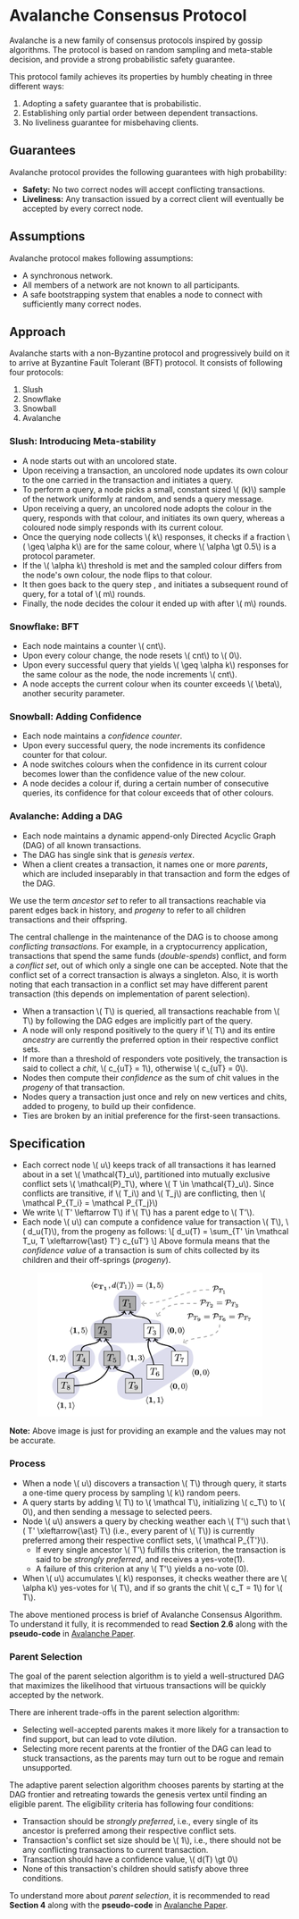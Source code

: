 # Avalanche Consensus Protocol

Avalanche is a new family of consensus protocols inspired by gossip algorithms. The protocol is based 
on random sampling and meta-stable decision, and provide a strong probabilistic safety guarantee.

This protocol family achieves its properties by humbly cheating in three different ways:

1. Adopting a safety guarantee that is probabilistic.
1. Establishing only partial order between dependent transactions.
1. No liveliness guarantee for misbehaving clients.

## Guarantees

Avalanche protocol provides the following guarantees with high probability:

- **Safety:** No two correct nodes will accept conflicting transactions.
- **Liveliness:** Any transaction issued by a correct client will eventually be accepted by every correct
node.

## Assumptions

Avalanche protocol makes following assumptions:

- A synchronous network.
- All members of a network are not known to all participants.
- A safe bootstrapping system that enables a node to connect with sufficiently many correct nodes.

## Approach

Avalanche starts with a non-Byzantine protocol and progressively build on it to arrive at Byzantine Fault 
Tolerant (BFT) protocol. It consists of following four protocols:

1. Slush
1. Snowflake
1. Snowball
1. Avalanche

### Slush: Introducing Meta-stability

- A node starts out with an uncolored state.
- Upon receiving a transaction, an uncolored node updates its own colour to the one carried in the 
transaction and initiates a query.
- To perform a query, a node picks a small, constant sized \\( (k)\\) sample of the network uniformly
at random, and sends a query message.
- Upon receiving a query, an uncolored node adopts the colour in the query, responds with that colour,
and initiates its own query, whereas a coloured node simply responds with its current colour.
- Once the querying node collects \\( k\\) responses, it checks if a fraction \\( \geq \alpha k\\) are
for the same colour, where \\( \alpha \gt 0.5\\) is a protocol parameter.
- If the \\( \alpha k\\) threshold is met and the sampled colour differs from the node's own colour, the
node flips to that colour.
- It then goes back to the query step , and initiates a subsequent round of query, for a total of 
\\( m\\) rounds.
- Finally, the node decides the colour it ended up with after \\( m\\) rounds.

### Snowflake: BFT

- Each node maintains a counter \\( cnt\\).
- Upon every colour change, the node resets \\( cnt\\) to \\( 0\\).
- Upon every successful query that yields \\( \geq \alpha k\\) responses for the same colour as the node,
the node increments \\( cnt\\).
- A node accepts the current colour when its counter exceeds \\( \beta\\), another security parameter.

### Snowball: Adding Confidence

- Each node maintains a _confidence counter_.
- Upon every successful query, the node increments its confidence counter for that colour.
- A node switches colours when the confidence in its current colour becomes lower than the confidence
value of the new colour.
- A node decides a colour if, during a certain number of consecutive queries, its confidence for that
colour exceeds that of other colours.

### Avalanche: Adding a DAG

- Each node maintains a dynamic append-only Directed Acyclic Graph (DAG) of all known transactions.
- The DAG has single sink that is _genesis vertex_.
- When a client creates a transaction, it names one or more _parents_, which are included inseparably
in that transaction and form the edges of the DAG.

We use the term _ancestor set_ to refer to all transactions reachable via parent edges back in history, 
and _progeny_ to refer to all children transactions and their offspring.

The central challenge in the maintenance of the DAG is to choose among _conflicting transactions_. For 
example, in a cryptocurrency application, transactions that spend the same funds (_double-spends_) 
conflict, and form a _conflict set_, out of which only a single one can be accepted. Note that the conflict 
set of a correct transaction is always a singleton. Also, it is worth noting that each transaction in a
conflict set may have different parent transaction (this depends on implementation of parent selection).

- When a transaction \\( T\\) is queried, all transactions reachable from \\( T\\) by following the DAG
edges are implicitly part of the query.
- A node will only respond positively to the query if \\( T\\) and its entire _ancestry_ are currently the
preferred option in their respective conflict sets.
- If more than a threshold of responders vote positively, the transaction is said to collect a _chit_, 
\\( c_{uT} = 1\\), otherwise \\( c_{uT} = 0\\).
- Nodes then compute their _confidence_ as the sum of chit values in the _progeny_ of that transaction.
- Nodes query a transaction just once and rely on new vertices and chits, added to progeny, to build up
their confidence.
- Ties are broken by an initial preference for the first-seen transactions.

## Specification

- Each correct node \\( u\\) keeps track of all transactions it has learned about in a set \\( \mathcal{T}_u\\),
partitioned into mutually exclusive conflict sets \\( \mathcal{P}_T\\), where \\( T \in \mathcal{T}_u\\).
Since conflicts are transitive, if \\( T_i\\) and \\( T_j\\) are conflicting, then 
\\( \mathcal P\_{T_i} = \mathcal P\_{T_j}\\)
- We write \\( T' \leftarrow T\\) if \\( T\\) has a parent edge to \\( T'\\).
- Each node \\( u\\) can compute a confidence value for transaction \\( T\\), \\( d_u(T)\\), from the
progeny as follows:
\\[ d_u(T) = \sum_{T' \in \mathcal T_u, T \xleftarrow{\ast} T'} c\_{uT'} \\]
Above formula means that the _confidence value_ of a transaction is sum of chits collected 
by its children and their off-springs (_progeny_).
<style scoped>
    .chit_confidence {
        padding-left:20%; 
        padding-right:20%;
    }

    @media (max-width: 1100px) {
        .chit_confidence {
            padding-left:10%; 
            padding-right:10%;
        }
    }
</style>
<div class = "chit_confidence">
    <img src="./images/chit_confidence.png" />
</div>

**Note:** Above image is just for providing an example and the values may not be accurate.

### Process

- When a node \\( u\\) discovers a transaction \\( T\\) through query, it starts a one-time query process by
sampling \\( k\\) random peers.
- A query starts by adding \\( T\\) to \\( \mathcal T\\), initializing \\( c_T\\) to \\( 0\\), and then sending
a message to selected peers.
- Node \\( u\\) answers a query by checking weather each \\( T'\\) such that \\( T' \xleftarrow{\ast} T\\) (i.e., 
every parent of \\( T\\)) is currently preferred among their respective conflict sets, \\( \mathcal P_{T'}\\).
  - If every single ancestor \\( T'\\) fulfills this criterion, the transaction is said to be _strongly preferred_,
  and receives a yes-vote(1).
  - A failure of this criterion at any \\( T'\\) yields a no-vote (0).
- When \\( u\\) accumulates \\( k\\) responses, it checks weather there are \\( \alpha k\\) yes-votes for \\( T\\),
and if so grants the chit \\( c_T = 1\\) for \\( T\\).

The above mentioned process is brief of Avalanche Consensus Algorithm. To understand it fully, it is recommended to
read **Section 2.6** along with the **pseudo-code** in [Avalanche Paper].

### Parent Selection

The goal of the parent selection algorithm is to yield a well-structured DAG that maximizes the likelihood that 
virtuous transactions will be quickly accepted by the network.

There are inherent trade-offs in the parent selection algorithm:
- Selecting well-accepted parents makes it more likely for a transaction to find support, but can lead to vote 
dilution.
- Selecting more recent parents at the frontier of the DAG can lead to stuck transactions, as the parents may turn 
out to be rogue and remain unsupported.

The adaptive parent selection algorithm chooses parents by starting at the DAG frontier and retreating towards
the genesis vertex until finding an eligible parent. The eligibility criteria has following four conditions:

- Transaction should be _strongly preferred_, i.e., every single of its ancestor is preferred among their
respective conflict sets.
- Transaction's conflict set size should be \\( 1\\), i.e., there should not be any conflicting transactions to
current transaction.
- Transaction should have a confidence value, \\( d(T) \gt 0\\)
- None of this transaction's children should satisfy above three conditions.

To understand more about _parent selection_, it is recommended to read **Section 4** along with the **pseudo-code** in 
[Avalanche Paper].

[Avalanche Paper]: https://ipfs.io/ipfs/QmUy4jh5mGNZvLkjies1RWM4YuvJh5o2FYopNPVYwrRVGV
